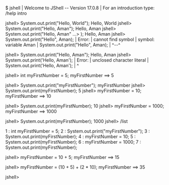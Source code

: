 $ jshell
|  Welcome to JShell -- Version 17.0.8
|  For an introduction type: /help intro

jshell> System.out.print("Hello, World");
Hello, World
jshell> System.out.print("Hello, Aman");
Hello, Aman
jshell> System.out.print("Hello, Aman"
   ...> );
Hello, Aman
jshell> System.out.print("Hello", Aman);
|  Error:
|  cannot find symbol
|    symbol:   variable Aman
|  System.out.print("Hello", Aman);
|                            ^--^

jshell> System.out.print("Hello, Aman");
Hello, Aman
jshell> System.out.print('Hello, Aman');
|  Error:
|  unclosed character literal
|  System.out.print('Hello, Aman');
|                   ^

jshell> int myFirstNumber = 5;
myFirstNumber ==> 5

jshell> System.out.print("myFirstNumber");
myFirstNumber
jshell> System.out.print(myFirstNumber);
5
jshell> myFirstNumber = 10;
myFirstNumber ==> 10

jshell> System.out.print(myFirstNumber);
10
jshell> myFirstNumber = 1000;
myFirstNumber ==> 1000

jshell> System.out.print(myFirstNumber);
1000
jshell> /list

   1 : int myFirstNumber = 5;
   2 : System.out.print("myFirstNumber");
   3 : System.out.print(myFirstNumber);
   4 : myFirstNumber = 10;
   5 : System.out.print(myFirstNumber);
   6 : myFirstNumber = 1000;
   7 : System.out.print(myFirstNumber);

jshell> myFirstNumber = 10 + 5;
myFirstNumber ==> 15

jshell> myFirstNumber = (10 + 5) + (2 * 10);
myFirstNumber ==> 35

jshell>